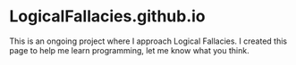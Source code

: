 # LogicalFallacies.github.io
This is an ongoing project where I approach Logical Fallacies. I created this page to help me learn programming, let me know what you think.
